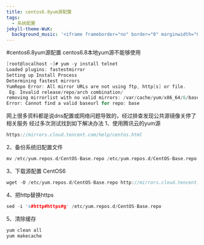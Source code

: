 ```yaml
---
title: centos6.8yum源配置
tags:
  - 系统配置
jekyll-theme-WuK:
  background_music: '<iframe frameborder="no" border="0" marginwidth="0" marginheight="0" width=100% height=86 src="//music.163.com/outchain/player?type=2&id=27876158&auto=0&height=66"></iframe>'
---
```


#centos6.8yum源配置
centos6.8本地yum源不能够使用
```c
[root@localhost ~]# yum -y install telnet 
Loaded plugins: fastestmirror
Setting up Install Process
Determining fastest mirrors
YumRepo Error: All mirror URLs are not using ftp, http[s] or file.
 Eg. Invalid release/repo/arch combination/
removing mirrorlist with no valid mirrors: /var/cache/yum/x86_64/6/base/mirrorlist.txt
Error: Cannot find a valid baseurl for repo: base
```

网上很多资料都是说dns配置或网络问题导致的，经过排查发现公共源镜像关停了相关服务
经过多次测试找到如下解决办法
1、使用腾讯云的yum源
```c
https://mirrors.cloud.tencent.com/help/centos.html
```

2、备份系统旧配置文件
```c
mv /etc/yum.repos.d/CentOS-Base.repo /etc/yum.repos.d/CentOS-Base.repo.backup
```

3、下载源配置 CentOS6
```c
wget -O /etc/yum.repos.d/CentOS-Base.repo http://mirrors.cloud.tencent.com/repo/centos6_base.repo
```

4、把http替换https
```c
sed -i 's#http#https#g' /etc/yum.repos.d/CentOS-Base.repo
```

5、清除缓存
```c
yum clean all
yum makecache
```























